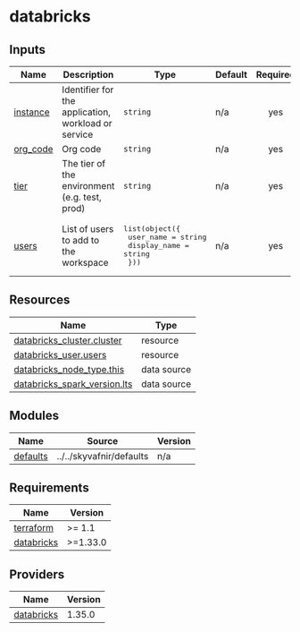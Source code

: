 # databricks

<!-- TERRAFORM_DOCS_BLOCK -->

## Inputs

| Name                                                      | Description                                         | Type                                                                                        | Default | Required |
|-----------------------------------------------------------|-----------------------------------------------------|---------------------------------------------------------------------------------------------|---------|:--------:|
| <a name="input_instance"></a> [instance](#input_instance) | Identifier for the application, workload or service | `string`                                                                                    | n/a     |   yes    |
| <a name="input_org_code"></a> [org_code](#input_org_code) | Org code                                            | `string`                                                                                    | n/a     |   yes    |
| <a name="input_tier"></a> [tier](#input_tier)             | The tier of the environment (e.g. test, prod)       | `string`                                                                                    | n/a     |   yes    |
| <a name="input_users"></a> [users](#input_users)          | List of users to add to the workspace               | <pre>list(object({<br>    user_name    = string<br>    display_name = string<br>  }))</pre> | n/a     |   yes    |

## Resources

| Name                                                                                                                                 | Type        |
|--------------------------------------------------------------------------------------------------------------------------------------|-------------|
| [databricks_cluster.cluster](https://registry.terraform.io/providers/databricks/databricks/latest/docs/resources/cluster)            | resource    |
| [databricks_user.users](https://registry.terraform.io/providers/databricks/databricks/latest/docs/resources/user)                    | resource    |
| [databricks_node_type.this](https://registry.terraform.io/providers/databricks/databricks/latest/docs/data-sources/node_type)        | data source |
| [databricks_spark_version.lts](https://registry.terraform.io/providers/databricks/databricks/latest/docs/data-sources/spark_version) | data source |

## Modules

| Name                                                        | Source                   | Version |
|-------------------------------------------------------------|--------------------------|---------|
| <a name="module_defaults"></a> [defaults](#module_defaults) | ../../skyvafnir/defaults | n/a     |

## Requirements

| Name                                                                        | Version  |
|-----------------------------------------------------------------------------|----------|
| <a name="requirement_terraform"></a> [terraform](#requirement_terraform)    | >= 1.1   |
| <a name="requirement_databricks"></a> [databricks](#requirement_databricks) | >=1.33.0 |

## Providers

| Name                                                                  | Version |
|-----------------------------------------------------------------------|---------|
| <a name="provider_databricks"></a> [databricks](#provider_databricks) | 1.35.0  |

<!-- /TERRAFORM_DOCS_BLOCK -->

<!--
# Module scaffolded via skyvafnir-module-template
Author:    jonorrikristjansson
Version:   0.1.0
Timestamp: 2024-01-04T10:40:16
-->
